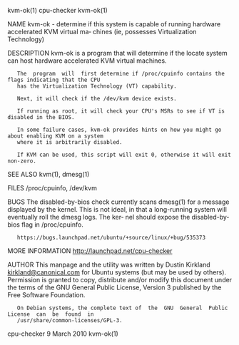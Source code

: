 kvm-ok(1)                                     cpu-checker                                    kvm-ok(1)

NAME
       kvm-ok  -  determine  if this system is capable of running hardware accelerated KVM virtual ma‐
       chines (ie, possesses Virtualization Technology)

DESCRIPTION
       kvm-ok is a program that will determine if the locate system can host hardware accelerated  KVM
       virtual machines.

       The  program  will  first determine if /proc/cpuinfo contains the flags indicating that the CPU
       has the Virtualization Technology (VT) capability.

       Next, it will check if the /dev/kvm device exists.

       If running as root, it will check your CPU's MSRs to see if VT is disabled in the BIOS.

       In some failure cases, kvm-ok provides hints on how you might go about enabling KVM on a system
       where it is arbitrarily disabled.

       If KVM can be used, this script will exit 0, otherwise it will exit non-zero.

SEE ALSO
       kvm(1), dmesg(1)

FILES
       /proc/cpuinfo, /dev/kvm

BUGS
       The  disabled-by-bios  check  currently  scans  dmesg(1) for a message displayed by the kernel.
       This is not ideal, in that a long-running system will eventually roll the dmesg logs.  The ker‐
       nel should expose the disabled-by-bios flag in /proc/cpuinfo.

       https://bugs.launchpad.net/ubuntu/+source/linux/+bug/535373

MORE INFORMATION
       http://launchpad.net/cpu-checker

AUTHOR
       This manpage and the utility was written by Dustin Kirkland <kirkland@canonical.com> for Ubuntu
       systems (but may be used by others).  Permission is granted to copy, distribute  and/or  modify
       this  document  under  the  terms of the GNU General Public License, Version 3 published by the
       Free Software Foundation.

       On Debian systems, the complete text of  the  GNU  General  Public  License  can  be  found  in
       /usr/share/common-licenses/GPL-3.

cpu-checker                                  9 March 2010                                    kvm-ok(1)
